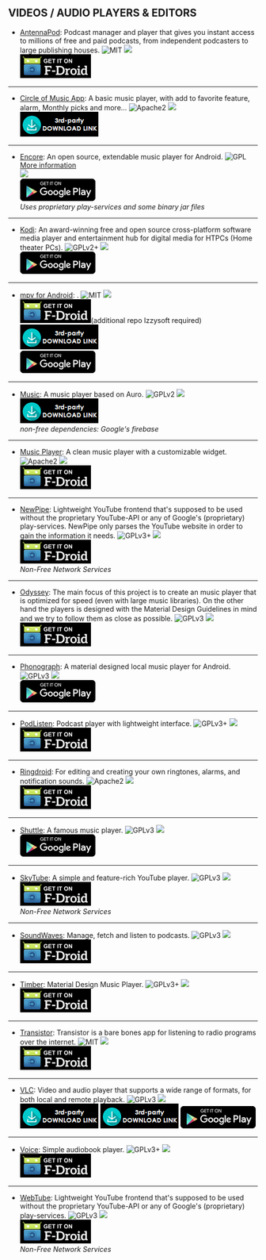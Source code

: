 <!--
    Copyright (C) 2016-2017 PRIMOKORN.
    Permission is granted to copy, distribute and/or modify this document
    under the terms of the GNU Free Documentation License, Version 1.3
    or any later version published by the Free Software Foundation;
    with no Invariant Sections, no Front-Cover Texts, and no Back-Cover Texts.
    A copy of the license is included in the section entitled "GNU
    Free Documentation License".
-->
## VIDEOS / AUDIO PLAYERS & EDITORS

* [AntennaPod](https://f-droid.org/packages/de.danoeh.antennapod/): Podcast manager and player that gives you instant access to millions of free and paid podcasts, from independent podcasters to large publishing houses.
![MIT](https://img.shields.io/badge/License-MIT-orange.svg?style=flat-square)
[![](https://img.shields.io/badge/Source-Github-lightgrey.svg?style=flat-square)](https://github.com/antennapod/AntennaPod)  
[![](Pictures/F-Droid.png)](https://f-droid.org/packages/de.danoeh.antennapod/)

***

* [Circle of Music App](http://circleofmusic-sidzi.rhcloud.com): A basic music player, with add to favorite feature, alarm, Monthly picks and more...
![Apache2](https://img.shields.io/badge/License-Apache%202.0-yellowgreen.svg?style=flat-square)
[![](https://img.shields.io/badge/Source-Github-lightgrey.svg?style=flat-square)](https://github.com/Circle-Of-Music-Makers/com-android)  
[![](Pictures/3rd-party.png)](http://circleofmusic-sidzi.rhcloud.com/circle-of-music.apk)

***

* [Encore](https://play.google.com/store/apps/details?id=com.fastbootmobile.encore.app): An open source, extendable music player for Android.
![GPL](https://img.shields.io/badge/License-GPL-brightgreen.svg?style=flat-square)[More information](https://github.com/fastbootmobile/encore/blob/master/LICENSES.md)  
[![](https://img.shields.io/badge/Source-Github-lightgrey.svg?style=flat-square)](https://github.com/fastbootmobile/encore)  
[![](Pictures/Google_Play.png)](https://play.google.com/store/apps/details?id=com.fastbootmobile.encore.app)  
_Uses proprietary play-services and some binary jar files_

***

* [Kodi](https://play.google.com/store/apps/details?id=org.xbmc.kodi): An award-winning free and open source cross-platform software media player and entertainment hub for digital media for HTPCs (Home theater PCs).
![GPLv2+](https://img.shields.io/badge/License-GPLv2+-brightgreen.svg?style=flat-square)
[![](https://img.shields.io/badge/Source-Github-lightgrey.svg?style=flat-square)](https://github.com/xbmc/xbmc)  
[![](Pictures/Google_Play.png)](https://play.google.com/store/apps/details?id=org.xbmc.kodi)

***


* [mpv for Android](https://github.com/mpv-android/mpv-android): .
![MIT](https://img.shields.io/badge/License-MIT-orange.svg?style=flat-square)
[![](https://img.shields.io/badge/Source-Github-lightgrey.svg?style=flat-square)](https://github.com/mpv-android/mpv-android)  
[![](Pictures/F-Droid.png)](https://apt.izzysoft.de/fdroid/index/apk/is.xyz.mpv)(additional repo Izzysoft required)  
[![](Pictures/3rd-party.png)](https://github.com/mpv-android/mpv-android/releases)  
[![](Pictures/Google_Play.png)](https://play.google.com/store/apps/details?id=is.xyz.mpv)

***

* [Music](https://forum.xda-developers.com/android/apps-games/app-music-t3506636): A music player based on Auro.
![GPLv2](https://img.shields.io/badge/License-GPLv2-brightgreen.svg?style=flat-square)
[![](https://img.shields.io/badge/Source-Github-lightgrey.svg?style=flat-square)](https://github.com/DominionOS/packages_apps_Music)  
[![](Pictures/3rd-party.png)](https://github.com/DominionOS/packages_apps_Music/releases/)  
_non-free dependencies: Google's firebase_

***

* [Music Player](https://f-droid.org/packages/com.simplemobiletools.musicplayer/): A clean music player with a customizable widget.
![Apache2](https://img.shields.io/badge/License-Apache%202.0-yellowgreen.svg?style=flat-square)
[![](https://img.shields.io/badge/Source-Github-lightgrey.svg?style=flat-square)](https://github.com/SimpleMobileTools/Simple-Music-Player)  
[![](Pictures/F-Droid.png)](https://f-droid.org/packages/com.simplemobiletools.musicplayer/)

***

* [NewPipe](https://f-droid.org/packages/org.schabi.newpipe/): Lightweight YouTube frontend that's supposed to be used without the proprietary YouTube-API or any of Google's (proprietary) play-services. NewPipe only parses the YouTube website in order to gain the information it needs.
![GPLv3+](https://img.shields.io/badge/License-GPLv3+-brightgreen.svg?style=flat-square)
[![](https://img.shields.io/badge/Source-Github-lightgrey.svg?style=flat-square)](https://github.com/TeamNewPipe/NewPipe)  
[![](Pictures/F-Droid.png)](https://f-droid.org/packages/org.schabi.newpipe/)  
_Non-Free Network Services_

***

* [Odyssey](https://f-droid.org/packages/org.gateshipone.odyssey/): The main focus of this project is to create an music player that is optimized for speed (even with large music libraries). On the other hand the players is designed with the Material Design Guidelines in mind and we try to follow them as close as possible.
![GPLv3](https://img.shields.io/badge/License-GPLv3-brightgreen.svg?style=flat-square)
[![](https://img.shields.io/badge/Source-Github-lightgrey.svg?style=flat-square)](https://github.com/gateship-one/odyssey)  
[![](Pictures/F-Droid.png)](https://f-droid.org/packages/org.gateshipone.odyssey/)

***

* [Phonograph](https://play.google.com/store/apps/details?id=com.kabouzeid.gramophone): A material designed local music player for Android.
![GPLv3](https://img.shields.io/badge/License-GPLv3-brightgreen.svg?style=flat-square)
[![](https://img.shields.io/badge/Source-Github-lightgrey.svg?style=flat-square)](https://github.com/kabouzeid/Phonograph)  
[![](Pictures/Google_Play.png)](https://play.google.com/store/apps/details?id=com.kabouzeid.gramophone)

***

* [PodListen](https://f-droid.org/packages/com.einmalfel.podlisten/): Podcast player with lightweight interface.
![GPLv3+](https://img.shields.io/badge/License-GPLv3+-brightgreen.svg?style=flat-square)
[![](https://img.shields.io/badge/Source-Github-lightgrey.svg?style=flat-square)](https://github.com/einmalfel/PodListen)  
[![](Pictures/F-Droid.png)](https://f-droid.org/packages/com.einmalfel.podlisten/)

***

* [Ringdroid](https://f-droid.org/packages/com.ringdroid/): For editing and creating your own ringtones, alarms, and notification sounds.
![Apache2](https://img.shields.io/badge/License-Apache%202.0-yellowgreen.svg?style=flat-square)
[![](https://img.shields.io/badge/Source-Github-lightgrey.svg?style=flat-square)](https://github.com/google/ringdroid/)  
[![](Pictures/F-Droid.png)](https://f-droid.org/packages/com.ringdroid/)

***

* [Shuttle](https://play.google.com/store/apps/details?id=another.music.player): A famous music player.
![GPLv3](https://img.shields.io/badge/License-GPLv3-brightgreen.svg?style=flat-square)
[![](https://img.shields.io/badge/Source-Github-lightgrey.svg?style=flat-square)](https://www.github.com/timusus/Shuttle)  
[![](Pictures/Google_Play.png)](https://play.google.com/store/apps/details?id=another.music.player)

***

* [SkyTube](https://f-droid.org/packages/free.rm.skytube.oss/): A simple and feature-rich YouTube player.
![GPLv3](https://img.shields.io/badge/License-GPLv3-brightgreen.svg?style=flat-square)
[![](https://img.shields.io/badge/Source-Github-lightgrey.svg?style=flat-square)](https://github.com/ram-on/SkyTube)  
[![](Pictures/F-Droid.png)](https://f-droid.org/packages/free.rm.skytube.oss/)  
_Non-Free Network Services_

***

* [SoundWaves](https://f-droid.org/packages/org.bottiger.podcast/): Manage, fetch and listen to podcasts.
![GPLv3](https://img.shields.io/badge/License-GPLv3-brightgreen.svg?style=flat-square)
[![](https://img.shields.io/badge/Source-Github-lightgrey.svg?style=flat-square)](https://github.com/bottiger/SoundWaves)  
[![](Pictures/F-Droid.png)](https://f-droid.org/packages/org.bottiger.podcast/)

***

* [Timber](https://f-droid.org/packages/naman14.timber/): Material Design Music Player.
![GPLv3+](https://img.shields.io/badge/License-GPLv3+-brightgreen.svg?style=flat-square)
[![](https://img.shields.io/badge/Source-Github-lightgrey.svg?style=flat-square)](https://github.com/naman14/Timber)  
[![](Pictures/F-Droid.png)](https://f-droid.org/packages/naman14.timber/)

***

* [Transistor](https://f-droid.org/packages/org.y20k.transistor/): Transistor is a bare bones app for listening to radio programs over the internet.
![MIT](https://img.shields.io/badge/License-MIT-orange.svg?style=flat-square)
[![](https://img.shields.io/badge/Source-Github-lightgrey.svg?style=flat-square)](https://github.com/y20k/transistor)  
[![](Pictures/F-Droid.png)](https://f-droid.org/packages/org.y20k.transistor/)

***

* [VLC](https://play.google.com/store/apps/details?id=org.videolan.vlc&hl=fr): Video and audio player that supports a wide range of formats, for both local and remote playback.
![GPLv3](https://img.shields.io/badge/License-GPLv3-brightgreen.svg?style=flat-square)
[![](https://img.shields.io/badge/Source-GitLab-lightgrey.svg?style=flat-square)](https://code.videolan.org/videolan/vlc-android)  
[![](Pictures/3rd-party.png)](https://labs.xda-developers.com/store/app/org.videolan.vlc) [![](Pictures/3rd-party.png)](http://get.videolan.org/testing/android/) [![](Pictures/Google_Play.png)](https://play.google.com/store/apps/details?id=org.videolan.vlc)

***

* [Voice](https://f-droid.org/packages/de.ph1b.audiobook/): Simple audiobook player.
![GPLv3+](https://img.shields.io/badge/License-GPLv3+-brightgreen.svg?style=flat-square)
[![](https://img.shields.io/badge/Source-Github-lightgrey.svg?style=flat-square)](https://github.com/Ph1b/MaterialAudiobookPlayer)  
[![](Pictures/F-Droid.png)](https://f-droid.org/packages/de.ph1b.audiobook/)

***

* [WebTube](https://f-droid.org/packages/cz.martykan.webtube/): Lightweight YouTube frontend that's supposed to be used without the proprietary YouTube-API or any of Google's (proprietary) play-services.
![GPLv3](https://img.shields.io/badge/License-GPLv3-brightgreen.svg?style=flat-square)
[![](https://img.shields.io/badge/Source-Github-lightgrey.svg?style=flat-square)](https://github.com/martykan/webTube)  
[![](Pictures/F-Droid.png)](https://f-droid.org/packages/cz.martykan.webtube/)  
_Non-Free Network Services_